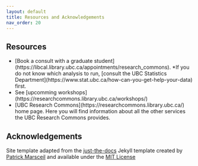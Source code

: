 ```yaml
---
layout: default
title: Resources and Acknowledgements
nav_order: 20
---
```

## Resources
<ul>
<li>[Book a consult with a graduate student](https://libcal.library.ubc.ca/appointments/research_commons). *If you do not know which analysis to run, [consult the UBC Statistics Department](https://www.stat.ubc.ca/how-can-you-get-help-your-data) first.</li> 
<li>See [upcomming workshops](https://researchcommons.library.ubc.ca/workshops/)</li>
<li>[UBC Research Commons](https://researchcommons.library.ubc.ca/) home page. Here you will find information about all the other services the UBC Research Commons provides.</li>
</ul>



## Acknowledgements

Site template adapted from the [just-the-docs](https://github.com/pmarsceill/just-the-docs) Jekyll template created by [Patrick Marsceil](https://github.com/pmarsceill) and available under the [MIT License](http://opensource.org/licenses/MIT)
